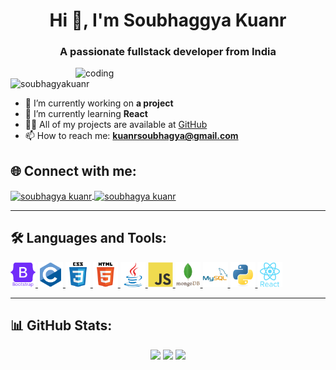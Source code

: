 <h1 align="center">Hi 👋, I'm Soubhaggya Kuanr</h1>
<h3 align="center">A passionate fullstack developer from India</h3>
<img align="right" alt="coding" width="400" src="https://i.makeagif.com/media/4-05-2022/FvBVst.gif">

<p align="left">
  <img src="https://komarev.com/ghpvc/?username=soubhagyakuanr&label=Profile%20views&color=0e75b6&style=flat" alt="soubhagyakuanr" />
</p>

- 🔭 I’m currently working on **a project**  
- 🌱 I’m currently learning **React**  
- 👨‍💻 All of my projects are available at [GitHub](https://github.com/soubhagyakuanr)  
- 📫 How to reach me: **kuanrsoubhagya@gmail.com**  

## 🌐 Connect with me:
<p align="left">
  <a href="https://linkedin.com/in/soubhagya-kuanr" target="blank">
    <img align="center" src="https://raw.githubusercontent.com/rahuldkjain/github-profile-readme-generator/master/src/images/icons/Social/linked-in-alt.svg" alt="soubhagya kuanr" height="30" width="40" />
  </a>
  <a href="https://instagram.com/soubhagya-kuanr" target="blank">
    <img align="center" src="https://raw.githubusercontent.com/rahuldkjain/github-profile-readme-generator/master/src/images/icons/Social/instagram.svg" alt="soubhagya kuanr" height="30" width="40" />
  </a>
</p>

---

## 🛠 Languages and Tools:
<p align="left">
  <a href="https://getbootstrap.com" target="_blank" rel="noreferrer">
    <img src="https://raw.githubusercontent.com/devicons/devicon/master/icons/bootstrap/bootstrap-plain-wordmark.svg" alt="bootstrap" width="40" height="40"/>
  </a>
  <a href="https://www.cprogramming.com/" target="_blank" rel="noreferrer">
    <img src="https://raw.githubusercontent.com/devicons/devicon/master/icons/c/c-original.svg" alt="c" width="40" height="40"/>
  </a>
  <a href="https://www.w3schools.com/css/" target="_blank" rel="noreferrer">
    <img src="https://raw.githubusercontent.com/devicons/devicon/master/icons/css3/css3-original-wordmark.svg" alt="css3" width="40" height="40"/>
  </a>
  <a href="https://www.w3.org/html/" target="_blank" rel="noreferrer">
    <img src="https://raw.githubusercontent.com/devicons/devicon/master/icons/html5/html5-original-wordmark.svg" alt="html5" width="40" height="40"/>
  </a>
  <a href="https://www.java.com" target="_blank" rel="noreferrer">
    <img src="https://raw.githubusercontent.com/devicons/devicon/master/icons/java/java-original.svg" alt="java" width="40" height="40"/>
  </a>
  <a href="https://developer.mozilla.org/en-US/docs/Web/JavaScript" target="_blank" rel="noreferrer">
    <img src="https://raw.githubusercontent.com/devicons/devicon/master/icons/javascript/javascript-original.svg" alt="javascript" width="40" height="40"/>
  </a>
  <a href="https://www.mongodb.com/" target="_blank" rel="noreferrer">
    <img src="https://raw.githubusercontent.com/devicons/devicon/master/icons/mongodb/mongodb-original-wordmark.svg" alt="mongodb" width="40" height="40"/>
  </a>
  <a href="https://www.mysql.com/" target="_blank" rel="noreferrer">
    <img src="https://raw.githubusercontent.com/devicons/devicon/master/icons/mysql/mysql-original-wordmark.svg" alt="mysql" width="40" height="40"/>
  </a>
  <a href="https://www.python.org" target="_blank" rel="noreferrer">
    <img src="https://raw.githubusercontent.com/devicons/devicon/master/icons/python/python-original.svg" alt="python" width="40" height="40"/>
  </a>
  <a href="https://reactjs.org/" target="_blank" rel="noreferrer">
    <img src="https://raw.githubusercontent.com/devicons/devicon/master/icons/react/react-original-wordmark.svg" alt="react" width="40" height="40"/>
  </a>
</p>

---

## 📊 GitHub Stats:
<p align="center">
  <img src="https://github-readme-stats-sigma-five.vercel.app/api?username=soubhagyakuanr&show_icons=true&theme=radical&hide_border=true" width="33%" />
  <img src="https://github-readme-stats.vercel.app/api/top-langs/?username=soubhagyakuanr&layout=compact&theme=radical&hide_border=true" width="33%" />
  <img src="https://github-readme-streak-stats.herokuapp.com/?user=soubhagyakuanr&theme=radical&hide_border=true" width="33%" />
</p>
